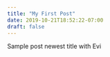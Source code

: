 ```yaml
---
title: "My First Post"
date: 2019-10-21T18:52:22-07:00
draft: false
---
```

Sample post newest title with Evi

